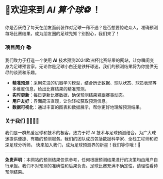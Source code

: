 # 🎉欢迎来到 _**AI 算个球**⚽_ ！

你是否厌倦了每天在朋友面前装作对足球一窍不通？是否想要惊艳众人，准确预测每场比赛结果，成为朋友圈的足球先知？别担心，我们来了！

### 项目简介 📚

我们致力于打造一个使用 **AI** 技术预测2024欧洲杯比赛结果的网站，让你瞬间变身为足球预言家。无论你是足球小白还是铁杆球迷，我们的预测结果将为你提供无尽的谈资和乐趣。

- **精准预测**：采用先进的机器学习模型，结合历史数据、球队状态、球员表现等多维度信息，给出比赛结果的精准预测。
- **实时更新**：每日更新比赛数据，确保预测结果紧跟赛事动态。
- **用户友好**：界面简洁直观，让你轻松获取预测信息。
- **数据可视化**：通过丰富的图表和数据展示，帮你更好地理解预测结果。

### 关于我们 👨‍💻👩‍💻

我们是一群热爱足球和技术的极客，致力于将 AI 技术与足球预测结合，为广大球迷提供便捷、有趣的预测服务。我们的团队成员包括数据科学家、全栈工程师和资深足球分析师。
快来加入我们，成为足球预测界的新星！我们等你哦！🌟

---

**免责声明**：本网站的预测结果仅供参考，任何根据预测结果进行的决策均由用户自行承担。我们不对预测的准确性和后果负责。足球比赛充满不确定性，请理性看待预测结果。
